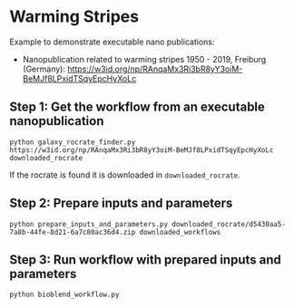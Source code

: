 # Warming Stripes
Example to demonstrate executable nano publications:

- Nanopublication related to warming stripes 1950 - 2019, Freiburg (Germany): https://w3id.org/np/RAnqaMx3Ri3bR8yY3oiM-BeMJf8LPxidTSqyEpcHyXoLc

## Step 1: Get the workflow from an executable nanopublication

```
python galaxy_rocrate_finder.py https://w3id.org/np/RAnqaMx3Ri3bR8yY3oiM-BeMJf8LPxidTSqyEpcHyXoLc downloaded_rocrate
```

If the rocrate is found it is downloaded in `downloaded_rocrate`.

## Step 2: Prepare inputs and parameters 

```
python prepare_inputs_and_parameters.py downloaded_rocrate/d5430aa5-7a8b-44fe-8d21-6a7c80ac36d4.zip downloaded_workflows
```

## Step 3: Run workflow with prepared inputs and parameters

```
python bioblend_workflow.py
```
